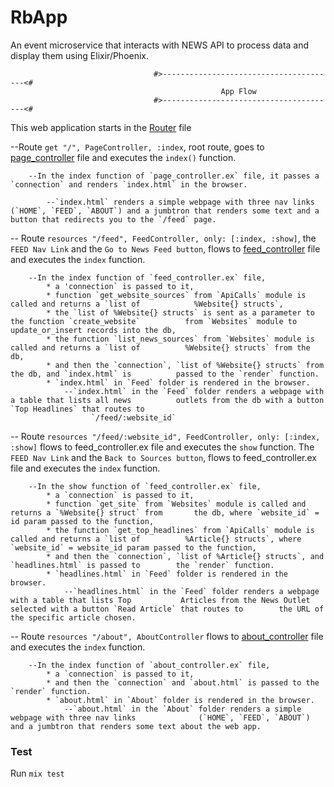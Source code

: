 # RbApp

An event microservice that interacts with NEWS API to process data and display them using Elixir/Phoenix.


                                    #>---------------------------------------<# 
                                                   App Flow 
                                    #>---------------------------------------<#
This web application starts in the [Router](lib/rb_app_web/router.ex) file

   --Route `get "/", PageController, :index`, root route, goes to [page_controller](lib/rb_app_web/controllers/page_controller.ex) file and executes the `index()` function.

        --In the index function of `page_controller.ex` file, it passes a `connection` and renders `index.html` in the browser.

            --`index.html` renders a simple webpage with three nav links (`HOME`, `FEED`, `ABOUT`) and a jumbtron that renders some text and a button that redirects you to the `/feed` page.

   -- Route `resources "/feed", FeedController, only: [:index, :show]`, the `FEED Nav Link` and the `Go to News Feed button`, flows to [feed_controller](lib/rb_app_web/controllers/feed_controller.ex) file and executes the `index` function.

        --In the index function of `feed_controller.ex` file,
            * a 'connection` is passed to it,
            * function `get_website_sources` from `ApiCalls` module is called and returns a `list of            %Website{} structs`,
            * the `list of %Website{} structs` is sent as a parameter to the function `create_website`          from `Websites` module to update_or_insert records into the db,
            * the function `list_news_sources` from `Websites` module is called and returns a `list of          %Website{} structs` from the db,
            * and then the `connection`, `list of %Website{} structs` from the db, and `index.html` is          passed to the `render` function.
            * `index.html` in `Feed` folder is rendered in the browser.
                --`index.html` in the `Feed` folder renders a webpage with a table that lists all news          outlets from the db with a button `Top Headlines` that routes to 
                      `/feed/:website_id`

   -- Route `resources "/feed/:website_id", FeedController, only: [:index, :show]` flows to feed_controller.ex file and executes the `show` function. The `FEED Nav Link` and the `Back to Sources button`, flows to feed_controller.ex file and executes the `index` function.

        --In the show function of `feed_controller.ex` file,
            * a `connection` is passed to it,
            * function `get_site` from `Websites` module is called and returns a `%Website{} struct` from       the db, where `website_id` = id param passed to the function,
            * the function `get_top_headlines` from `ApiCalls` module is called and returns a `list of          %Article{} structs`, where `website_id` = website_id param passed to the function,
            * and then the `connection`, `list of %Article{} structs`, and `headlines.html` is passed to        the `render` function.
            * `headlines.html` in `Feed` folder is rendered in the browser.
                --`headlines.html` in the `Feed` folder renders a webpage with a table that lists Top           Articles from the News Outlet selected with a button `Read Article` that routes to        the URL of the specific article chosen.

   -- Route `resources "/about", AboutController` flows to [about_controller](lib/rb_app_web/controllers/about_controller.ex) file and executes the  `index` function. 

        --In the index function of `about_controller.ex` file,
            * a `connection` is passed to it,
            * and then the `connection` and `about.html` is passed to the `render` function.
            * `about.html` in `About` folder is rendered in the browser.
                --`about.html` in the `About` folder renders a simple webpage with three nav links              (`HOME`, `FEED`, `ABOUT`) and a jumbtron that renders some text about the web app.

### Test

Run `mix test`


